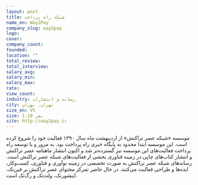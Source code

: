 ```yaml
---
layout: post
title: شبکه راه پرداخت
name_en: Way2Pay
company_slug: way2pay
logo: 
cover: 
company_count:
founded:
location: ""
total_review: 
total_interview: 
salary_avg: 
salary_min: 
salary_max: 
rate: 
view_count: 
industry: رسانه و انتشارات
city: تهران, تهران
size_en: VS
size: 1-10 نفر
site: http://way2pay.ir
---
```


موسسه «شبکه عصر تراکنش» از اردیبهشت ماه سال ۱۳۹۰ فعالیت خود را شروع کرده است. این موسسه ابتدا محدود به پایگاه خبری راه پرداخت بود. به مرور و با توسعه راه پرداخت فعالیت‌های این موسسه نیز گسترده‌تر شد و اکنون انتشار ماهنامه عصر تراکنش و انتشار کتاب‌های چاپی در زمینه فناوری بخشی از فعالیت‌های شبکه عصر تراکنش است. رسانه‌های شبکه عصر تراکنش به صورت تخصصی در زمینه نوآوری و فناوری، کسب‌وکار، ایده‌ها و طراحی فعالیت می‌کنند. در حال حاضر تمرکز محتوای عصر تراکنش بر فین‌تک، اینشورتک، ولث‌تک و رگ‌تک است.
